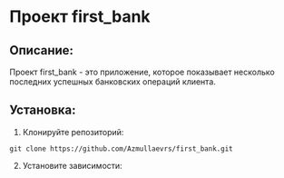 # Проект first_bank

## Описание:

Проект first_bank - это приложение, которое показывает несколько последних успешных банковских операций клиента.

## Установка:

1. Клонируйте репозиторий:
```
git clone https://github.com/Azmullaevrs/first_bank.git
```

2. Установите зависимости:
```





